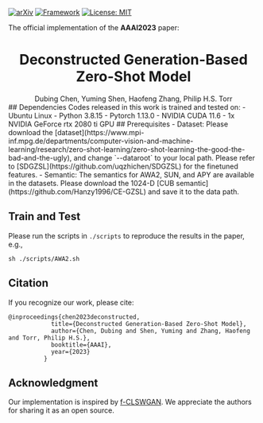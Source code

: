 [![arXiv](https://img.shields.io/badge/stat.ML-arXiv%3A2204.11280-B31B1B.svg)](https://arxiv.org/abs/2204.11280)
[![Framework](https://img.shields.io/badge/PyTorch-%23EE4C2C.svg?&logo=PyTorch&logoColor=white)](https://pytorch.org/)
[![License: MIT](https://img.shields.io/badge/License-MIT-yellow.svg)](https://github.com/git/git-scm.com/blob/main/MIT-LICENSE.txt)

The official implementation of the **AAAI2023** paper:

<div align="center">
<h1>
<b>
Deconstructed Generation-Based Zero-Shot Model
</b>
</h1>
</div>

<div align="center">
Dubing Chen, Yuming Shen, Haofeng Zhang, Philip H.S. Torr
</div>
## Dependencies
Codes released in this work is trained and tested on:
- Ubuntu Linux
- Python 3.8.15
- Pytorch 1.13.0
- NVIDIA CUDA 11.6
- 1x NVIDIA GeForce rtx 2080 ti GPU
## Prerequisites
- Dataset: Please download the [dataset](https://www.mpi-inf.mpg.de/departments/computer-vision-and-machine-learning/research/zero-shot-learning/zero-shot-learning-the-good-the-bad-and-the-ugly), and change `--dataroot` to your local path. Please refer to [SDGZSL](https://github.com/uqzhichen/SDGZSL) for the finetuned features.
- Semantic: The semantics for AWA2, SUN, and APY are available in the datasets. Please download the 1024-D [CUB semantic](https://github.com/Hanzy1996/CE-GZSL) and save it to the data path.

## Train and Test
Please run the scripts in `./scripts` to reproduce the results in the paper, e.g.,
```
sh ./scripts/AWA2.sh
```


## Citation
If you recognize our work, please cite:  
```
@inproceedings{chen2023deconstructed,
            title={Deconstructed Generation-Based Zero-Shot Model},
            author={Chen, Dubing and Shen, Yuming and Zhang, Haofeng and Torr, Philip H.S.},
            booktitle={AAAI},
            year={2023}
          }
```
    
## Acknowledgment
Our implementation is inspired by [f-CLSWGAN](https://www.mpi-inf.mpg.de/departments/computer-vision-and-machine-learning/research/zero-shot-learning/feature-generating-networks-for-zero-shot-learning). We appreciate the authors for sharing it as an open source.

